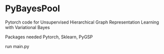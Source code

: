 # PyBayesPool
Pytorch code for Unsupervised Hierarchical Graph Representation Learning with Variational Bayes

Packages needed Pytorch, Sklearn, PyGSP

run main.py
